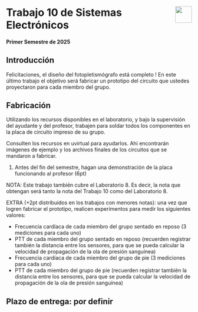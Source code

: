 # <img src="https://julianodb.github.io/SISTEMAS_ELECTRONICOS_PARA_INGENIERIA_BIOMEDICA/img/logo_fing.png?raw=true" align="right" height="45"> Trabajo 10 de Sistemas Electrónicos

#### Primer Semestre de 2025

## Introducción

Felicitaciones, el diseño del fotopletismógrafo está completo ! En este último trabajo el objetivo será fabricar un prototipo del circuito que ustedes proyectaron para cada miembro del grupo.

## Fabricación

Utilizando los recursos disponibles en el laboratorio, y bajo la supervisión del ayudante y del profesor, trabajen para soldar todos los componentes en la placa de circuito impreso de su grupo.

Consulten los recursos en uvirtual para ayudarlos. Ahí encontrarán imágenes de ejemplo y los archivos finales de los circuitos que se mandaron a fabricar.

1. Antes del fin del semestre, hagan una demonstración de la placa funcionando al profesor (6pt)

NOTA: Este trabajo también cubre el Laboratorio 8. Es decir, la nota que obtengan será tanto la nota del Trabajo 10 como del Laboratorio 8.

EXTRA (+2pt distribuidos en los trabajos con menores notas): una vez que logren fabricar el prototipo, realicen experimentos para medir los siguientes valores:

- Frecuencia cardíaca de cada miembro del grupo sentado en reposo (3 mediciones para cada uno)
- PTT de cada miembro del grupo sentado en reposo (recuerden registrar también la distancia entre los sensores, para que se pueda calcular la velocidad de propagación de la ola de presión sanguínea)
- Frecuencia cardíaca de cada miembro del grupo de pie (3 mediciones para cada uno)
- PTT de cada miembro del grupo de pie (recuerden registrar también la distancia entre los sensores, para que se pueda calcular la velocidad de propagación de la ola de presión sanguínea)

## Plazo de entrega: por definir
